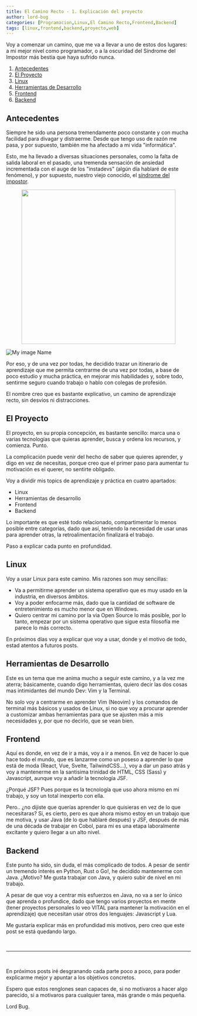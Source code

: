 ```yaml
---
title: El Camino Recto - 1. Explicación del proyecto
author: lord-bug
categories: [Programacion,Linux,El Camino Recto,Frontend,Backend]
tags: [linux,frontend,backend,proyecto,web]
---
```

Voy a comenzar un camino, que me va a llevar a uno de estos dos lugares: a mi mejor nivel como programador, o a la oscuridad del Síndrome del Impostor más bestia que haya sufrido nunca.


1. [Antecedentes](#antecedentes)
2. [El Proyecto](#el-proyecto)
3. [Linux](#linux)
4. [Herramientas de Desarrollo](#herramientas-de-desarrollo)
5. [Frontend](#frontend)
6. [Backend](#backend)

## Antecedentes

Siempre he sido una persona tremendamente poco constante y con mucha facilidad para divagar y distraerme. Desde que tengo uso de razón me pasa, y por supuesto, también me ha afectado a mi vida "informática".

Esto, me ha llevado a diversas situaciones personales, como la falta de salida laboral en el pasado, una tremenda sensación de ansiedad incrementada con el auge de los "instadevs" (algún día hablaré de este fenómeno), y por supuesto, nuestro viejo conocido, el [síndrome del impostor](https://es.wikipedia.org/wiki/S%C3%ADndrome_del_impostor).

<p style="text-align:center;">
    <img src="2022-07-28/imposter-syndrome.jpg" width="420">
</p>

![My image Name](/2022-07-28/imposter-syndrome.jpg)

Por eso, y de una vez por todas, he decidido trazar un itinerario de aprendizaje que me permita centrarme de una vez por todas, a base de poco estudio y mucha práctica, en mejorar mis habilidades y, sobre todo, sentirme seguro cuando trabajo o hablo con colegas de profesión.

El nombre creo que es bastante explicativo, un camino de aprendizaje recto, sin desvíos ni distracciones.

## El Proyecto

El proyecto, en su propia concepción, es bastante sencillo: marca una o varias tecnologías que quieras aprender, busca y ordena los recursos, y comienza. Punto.

La complicación puede venir del hecho de saber que quieres aprender, y digo en vez de necesitas, porque creo que el primer paso para aumentar tu motivación es el querer, no sentirte obligado.

Voy a dividir mis topics de aprendizaje y práctica en cuatro apartados:

* Linux
* Herramientas de desarrollo
* Frontend
* Backend

Lo importante es que esté todo relacionado, compartimentar lo menos posible entre categorías, dado que así, teniendo la necesidad de usar unas para aprender otras, la retroalimentación finalizará el trabajo.

Paso a explicar cada punto en profundidad.

## Linux

Voy a usar Linux para este camino. Mis razones son muy sencillas:
- Va a permitirme aprender un sistema operativo que es muy usado en la industria, en diversos ámbitos.
- Voy a poder enfocarme más, dado que la cantidad de software de entretenimiento es mucho menor que en Windows.
- Quiero centrar mi camino por la via Open Source lo más posible, por lo tanto, empezar por un sistema operativo que sigue esta filosofía me parece lo más correcto.

En próximos días voy a explicar que voy a usar, donde y el motivo de todo, estad atentos a futuros posts.

## Herramientas de Desarrollo

Este es un tema que me anima mucho a seguir este camino, y a la vez me aterra; básicamente, cuando digo herramientas, quiero decir las dos cosas mas intimidantes del mundo Dev: Vim y la Terminal.

No solo voy a centrarme en aprender Vim (Neovim) y los comandos de terminal más básicos y usados de Linux, si no que voy a procurar aprender a customizar ambas herramientas para que se ajusten más a mis necesidades y, por que no decirlo, que se vean bien.

## Frontend

Aquí es donde, en vez de ir a más, voy a ir a menos. En vez de hacer lo que hace todo el mundo, que es lanzarme como un poseso a aprender lo que está de moda (React, Vue, Svelte, TailwindCSS...), voy a dar un paso atrás y voy a mantenerme en la santisima trinidad de HTML, CSS (Sass) y Javascript, aunque voy a añadir la tecnología JSF.

¿Porqué JSF? Pues porque es la tecnología que uso ahora mismo en mi trabajo, y soy un total inexperto con ella.

Pero.. ¿no dijiste que querías aprender lo que quisieras en vez de lo que necesitaras? Si, es cierto, pero es que ahora mismo estoy en un trabajo que me motiva, y usar Java (de lo que hablaré después) y JSF, después de más de una década de trabajar en Cobol, para mi es una etapa laboralmente excitante y quiero llegar a un alto nivel.

## Backend

Este punto ha sido, sin duda, el más complicado de todos. A pesar de sentir un tremendo interés en Python, Rust o Go!, he decidido mantenerme con Java. ¿Motivo? Me gusta trabajar con Java, y quiero subir de nivel en mi trabajo.

A pesar de que voy a centrar mis esfuerzos en Java, no va a ser lo único que aprenda o profundice, dado que tengo varios proyectos en mente (tener proyectos personales lo veo VITAL para mantener la motivación en el aprendizaje) que necesitan usar otros dos lenguajes: Javascript y Lua.

Me gustaría explicar más en profundidad mis motivos, pero creo que este post se está quedando largo.

<br/><hr/><br/>

En próximos posts iré desgranando cada parte poco a poco, para poder explicarme mejor y apuntar a los objetivos concretos.

Espero que estos renglones sean capaces de, si no motivaros a hacer algo parecido, si a motivaros para cualquier tarea, más grande o más pequeña.

Lord Bug.

